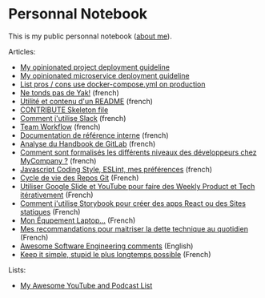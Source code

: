 # Personnal Notebook

This is my public personnal notebook ([about me](http://stephane-klein.info/)).

Articles:

* [My opinionated project deployment guideline](001-opinionated-project-deployment-guideline.md)
* [My opinionated microservice deployment guideline](002-opinionated-microservice-deployment-guideline.md)
* [List pros / cons use docker-compose.yml on production](https://github.com/harobed/pros-cons-use-docker-compose-yml-on-production)
* [Ne tonds pas de Yak!](003-ne-tonds-pas-de-yaks.md) (french)
* [Utilité et contenu d'un README](005-utilite-et-contenu-d-un-README.md) (french)
* [CONTRIBUTE Skeleton file](https://github.com/harobed/CONTRIBUTE-skeleton/blob/master/CONTRIBUTE.md)
* [Comment j'utilise Slack](007-comment-j-utilise-slack.md) (french)
* [Team Workflow](009-team-workflow.md) (french)
* [Documentation de référence interne](010-documentation-de-reference-interne.md) (french)
* [Analyse du Handbook de GitLab](011-analyse-du-handbook-de-gitlab.md) (french)
* [Comment sont formalisés les différents niveaux des développeurs chez MyCompany ?](012-comment-sont-formalisés-les-différents-niveaux-des-développeurs-chez-mycompany.md) (french)
* [Javascript Coding Style, ESLint, mes préférences](013-javascript-coding-styles-eslint-mes-préférences.md) (french)
* [Cycle de vie des Repos Git](014-cycle-de-vie-des-repos.md)  (French)
* [Utiliser Google Slide et YouTube pour faire des Weekly Product et Tech itérativement](015-utiliser-google-slide-et-youtube-pour-faire-de-weekly-product-et-tech.md) (French)
* [Comment j'utilise Storybook pour créer des apps React ou des Sites statiques](016-comment-j-utilise-storybook-pour-creer-des-apps-react-ou-sites-statiques.md) (French)
* [Mon Équpement Laptop...](017-equipement.md) (French)
* [Mes recommandations pour maitriser la dette technique au quotidien](018-how-i-manage-technical-debt.md) (French)
* [Awesome Software Engineering comments](019-awesome-software-engineering-comments.md) (English)
* [Keep it simple, stupid le plus longtemps possible](020-keep-it-simple-stupid-le-plus-longtemps-possible.md) (French)

Lists:

* [My Awesome YouTube and Podcast List](004-my-awesome-youtube-and-podcast-list.md)
